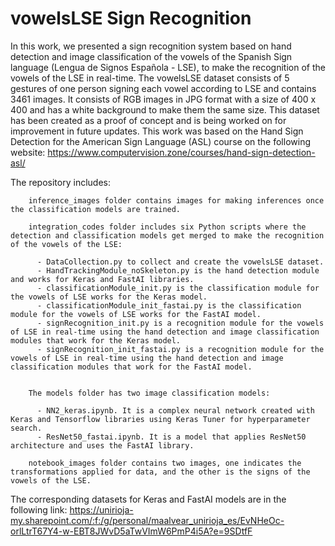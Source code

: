 # vowelsLSE Sign Recognition

In this work, we presented a sign recognition system based on hand detection and image classification of the vowels of the Spanish Sign language (Lengua de Signos Española - LSE), to make the recognition of the vowels of the LSE in real-time. The vowelsLSE dataset consists of 5 gestures of one person signing each vowel according to LSE and contains 3461 images. It consists of RGB images in JPG format with a size of 400 x 400 and has a white background to make them the same size. This dataset has been created as a proof of concept and is being worked on for improvement in future updates. This work was based on the Hand Sign Detection for the American Sign Language (ASL) course on the following website: https://www.computervision.zone/courses/hand-sign-detection-asl/


The repository includes:

        inference_images folder contains images for making inferences once the classification models are trained.
        
        integration_codes folder includes six Python scripts where the detection and classification models get merged to make the recognition of the vowels of the LSE:
        
          - DataCollection.py to collect and create the vowelsLSE dataset.          
          - HandTrackingModule_noSkeleton.py is the hand detection module and works for Keras and FastAI libraries.          
          - classificationModule_init.py is the classification module for the vowels of LSE works for the Keras model.      
          - classificationModule_init_fastai.py is the classification module for the vowels of LSE works for the FastAI model.      
          - signRecognition_init.py is a recognition module for the vowels of LSE in real-time using the hand detection and image classification modules that work for the Keras model. 
          - signRecognition_init_fastai.py is a recognition module for the vowels of LSE in real-time using the hand detection and image classification modules that work for the FastAI model.
          
          
        The models folder has two image classification models:    
        
          - NN2_keras.ipynb. It is a complex neural network created with Keras and Tensorflow libraries using Keras Tuner for hyperparameter search.          
          - ResNet50_fastai.ipynb. It is a model that applies ResNet50 architecture and uses the FastAI library. 
          
        notebook_images folder contains two images, one indicates the transformations applied for data, and the other is the signs of the vowels of the LSE.

The corresponding datasets for Keras and FastAI models are in the following link: https://unirioja-my.sharepoint.com/:f:/g/personal/maalvear_unirioja_es/EvNHeOc-orlLtrT67Y4-w-EBT8JWvD5aTwVImW6PmP4i5A?e=9SDtfF
